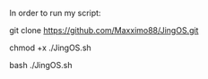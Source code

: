 In order to run my script:

git clone https://github.com/Maxximo88/JingOS.git

chmod +x ./JingOS.sh

bash ./JingOS.sh
